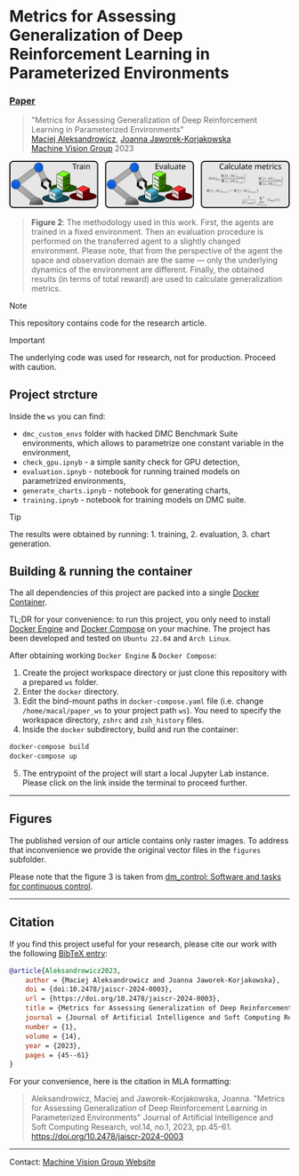 # Metrics for Assessing Generalization of Deep Reinforcement Learning in Parameterized Environments
### [Paper](https://sciendo.com/article/10.2478/jaiscr-2024-0003)

> "Metrics for Assessing Generalization of Deep Reinforcement Learning in Parameterized Environments"<br/>
> [Maciej Aleksandrowicz](https://macmacal.github.io), [Joanna Jaworek-Korjakowska](https://home.agh.edu.pl/~jaworek/)<br/>
> [Machine Vision Group](https://home.agh.edu.pl/~mdig/) 2023

![fig2_methodlogy](./figures/fig2_methodlogy.png)
> **Figure 2**: The methodology used in this work. First, the agents are trained in a fixed environment. Then an evaluation procedure is performed on the transferred agent to a slightly changed environment. Please note, that from the perspective of the agent the space and observation domain are the same — only the underlying dynamics of the environment are different. Finally, the obtained results (in terms of total reward) are used to calculate generalization metrics.

> [!NOTE]  
> This repository contains code for the research article.

> [!IMPORTANT]  
> The underlying code was used for research, not for production. Proceed with caution.

## Project strcture
Inside the `ws` you can find:

- `dmc_custom_envs` folder with hacked DMC Benchmark Suite environments, which allows to parametrize one constant variable in the environment,
- `check_gpu.ipnyb` - a simple sanity check for GPU detection,
- `evaluation.ipnyb` - notebook for running trained models on parametrized environments,
- `generate_charts.ipnyb` - notebook for generating charts,
- `training.ipnyb` - notebook for training models on DMC suite.

> [!TIP]
> The results were obtained by running: 1. training, 2. evaluation, 3. chart generation.


## Building & running the container
The all dependencies of this project are packed into a single [Docker Container](https://www.docker.com/resources/what-container/).

TL;DR for your convenience: to run this project, you only need to install [Docker Engine](https://docs.docker.com/engine/install/) and [Docker Compose](https://docs.docker.com/compose/) on your machine. The project has been developed and tested on `Ubuntu 22.04` and `Arch Linux`.

After obtaining working `Docker Engine` & `Docker Compose`:

1. Create the project workspace directory or just clone this repository with a prepared `ws` folder.
2. Enter the `docker` directory.
3. Edit the bind-mount paths in `docker-compose.yaml` file (i.e. change `/home/macal/paper_ws` to your project path `ws`). You need to specify the workspace directory, `zshrc` and `zsh_history` files.
4. Inside the `docker` subdirectory, build and run the container:
```bash
docker-compose build
docker-compose up
```
5. The entrypoint of the project will start a local Jupyter Lab instance. Please click on the link inside the terminal to proceed further.

---

## Figures
The published version of our article contains only raster images. To address that inconvenience we provide the original vector files in the `figures` subfolder.

Please note that the figure 3 is taken from [dm_control: Software and tasks for continuous control](https://doi.org/10.1016/j.simpa.2020.100022).

---

## Citation
If you find this project useful for your research, please cite our work with the following [BibTeX entry](./CITATION.bib):

```bibtex
@article{Aleksandrowicz2023,
    author = {Maciej Aleksandrowicz and Joanna Jaworek-Korjakowska},
    doi = {doi:10.2478/jaiscr-2024-0003},
    url = {https://doi.org/10.2478/jaiscr-2024-0003},
    title = {Metrics for Assessing Generalization of Deep Reinforcement Learning in Parameterized Environments},
    journal = {Journal of Artificial Intelligence and Soft Computing Research},
    number = {1},
    volume = {14},
    year = {2023},
    pages = {45--61}
}
```

For your convenience, here is the citation in MLA formatting:
> Aleksandrowicz, Maciej and Jaworek-Korjakowska, Joanna. "Metrics for Assessing Generalization of Deep Reinforcement Learning in Parameterized Environments" Journal of Artificial Intelligence and Soft Computing Research, vol.14, no.1, 2023, pp.45-61. https://doi.org/10.2478/jaiscr-2024-0003

---

Contact: [Machine Vision Group Website](https://home.agh.edu.pl/~mdig/)